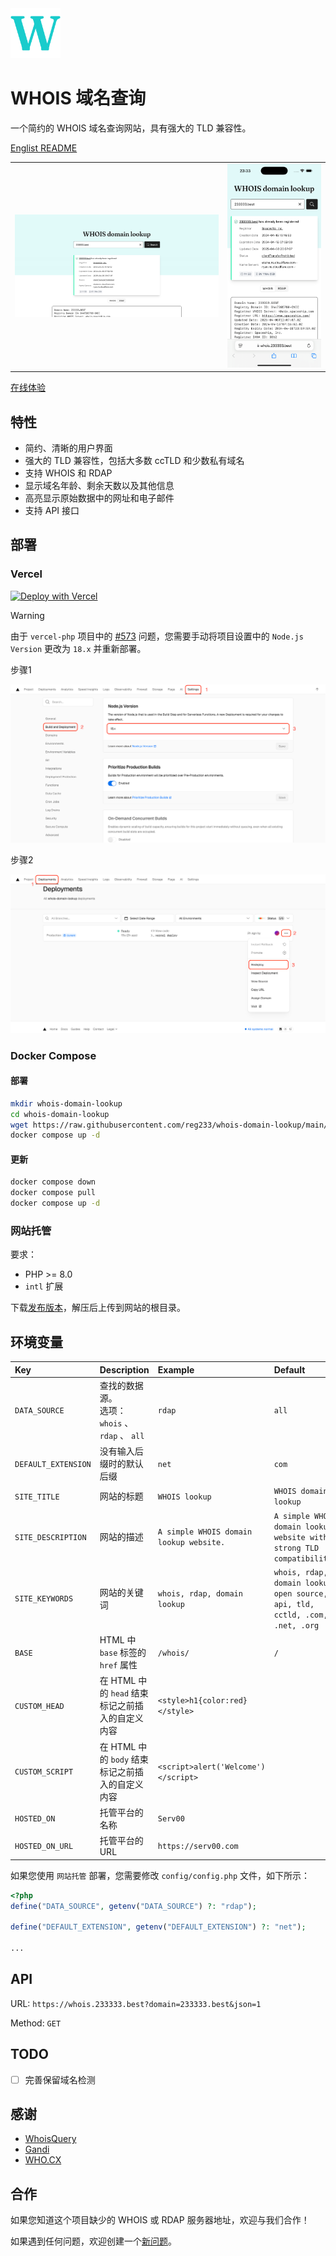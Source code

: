 <img alt="WHOIS domain lookup" src="public/images/favicon.svg" width="80" />

# WHOIS 域名查询

一个简约的 WHOIS 域名查询网站，具有强大的 TLD 兼容性。

[Englist README](README.md)

<table>
  <tr>
    <td>
      <img alt="Screenshot" src="resources/desktop.png" />
    </td>
    <td>
      <img alt="Screenshot" src="resources/mobile.png" />
    </td>
  </tr>
</table>

[在线体验](https://whois.233333.best)

## 特性

- 简约、清晰的用户界面
- 强大的 TLD 兼容性，包括大多数 ccTLD 和少数私有域名
- 支持 WHOIS 和 RDAP
- 显示域名年龄、剩余天数以及其他信息
- 高亮显示原始数据中的网址和电子邮件
- 支持 API 接口

## 部署

### Vercel

[![Deploy with Vercel](https://vercel.com/button)](https://vercel.com/new/clone?repository-url=https%3A%2F%2Fgithub.com%2Freg233%2Fwhois-domain-lookup&demo-title=WHOIS%20domain%20lookup&demo-description=A%20simple%20WHOIS%20domain%20lookup%20website%20with%20strong%20TLD%20compatibility.&demo-url=https%3A%2F%2Fwhois.233333.best)

> [!WARNING]
> 由于 `vercel-php` 项目中的 [#573](https://github.com/vercel-community/php/issues/573) 问题，您需要手动将项目设置中的 `Node.js Version` 更改为 `18.x` 并重新部署。

步骤1

![Step 1](resources/vercel-step-1.png)

步骤2

![Step 2](resources/vercel-step-2.png)

### Docker Compose

#### 部署

```sh
mkdir whois-domain-lookup
cd whois-domain-lookup
wget https://raw.githubusercontent.com/reg233/whois-domain-lookup/main/docker-compose.yml
docker compose up -d
```

#### 更新

```sh
docker compose down
docker compose pull
docker compose up -d
```

### 网站托管

要求：

- PHP >= 8.0
- `intl` 扩展

下载[发布版本](https://github.com/reg233/whois-domain-lookup/releases/latest/download/whois-domain-lookup.zip)，解压后上传到网站的根目录。

## 环境变量

| Key | Description | Example | Default |
| :-- | :-- | :-- | :-- |
| `DATA_SOURCE` | 查找的数据源。 <br> 选项： `whois` 、`rdap` 、 `all` | `rdap` | `all` |
| `DEFAULT_EXTENSION` | 没有输入后缀时的默认后缀 | `net` | `com` |
| `SITE_TITLE` | 网站的标题 | `WHOIS lookup` | `WHOIS domain lookup` |
| `SITE_DESCRIPTION` | 网站的描述 | `A simple WHOIS domain lookup website.` | `A simple WHOIS domain lookup website with strong TLD compatibility.` |
| `SITE_KEYWORDS` | 网站的关键词 | `whois, rdap, domain lookup` | `whois, rdap, domain lookup, open source, api, tld, cctld, .com, .net, .org` |
| `BASE` | HTML 中 `base` 标签的 `href` 属性 | `/whois/` | `/` |
| `CUSTOM_HEAD` | 在 HTML 中的 `head` 结束标记之前插入的自定义内容 | `<style>h1{color:red}</style>` |  |
| `CUSTOM_SCRIPT` | 在 HTML 中的 `body` 结束标记之前插入的自定义内容 | `<script>alert('Welcome')</script>` |  |
| `HOSTED_ON` | 托管平台的名称 | `Serv00` |  |
| `HOSTED_ON_URL` | 托管平台的 URL | `https://serv00.com` |  |

如果您使用 `网站托管` 部署，您需要修改 `config/config.php` 文件，如下所示：

```php
<?php
define("DATA_SOURCE", getenv("DATA_SOURCE") ?: "rdap");

define("DEFAULT_EXTENSION", getenv("DEFAULT_EXTENSION") ?: "net");

...
```

## API

URL: `https://whois.233333.best?domain=233333.best&json=1`

Method: `GET`

## TODO

- [ ] 完善保留域名检测

## 感谢

- [WhoisQuery](https://github.com/GitHubPangHu/whoisQuery)
- [Gandi](https://whois.gandi.net)
- [WHO.CX](https://who.cx)

## 合作

如果您知道这个项目缺少的 WHOIS 或 RDAP 服务器地址，欢迎与我们合作！

如果遇到任何问题，欢迎创建一个[新问题](https://github.com/reg233/whois-domain-lookup/issues)。
